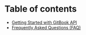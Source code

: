 # Table of contents

* [Getting Started with GitBook API](README.md)
* [Frequently Asked Questions (FAQ)](frequently-asked-questions-faq.md)
